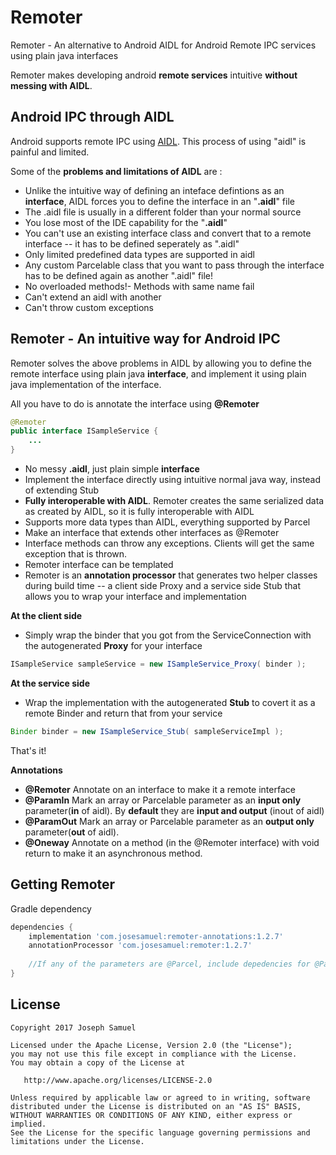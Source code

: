 # Remoter

Remoter  - An alternative to Android AIDL for Android Remote IPC services using plain java interfaces

Remoter makes developing android **remote services** intuitive **without messing with AIDL**.

## Android IPC through AIDL

Android supports remote IPC using [AIDL](https://developer.android.com/guide/components/aidl.html). This process of using "aidl" is painful and limited.

Some of the **problems and limitations of AIDL** are : 

* Unlike the intuitive way of defining an inteface defintions as an **interface**, AIDL forces you to define the interface in an "**.aidl**" file
* The .aidl file is usually in a different folder than your normal source
* You lose most of the IDE capability for the "**.aidl**" 
* You can't use an existing interface class and convert that to a remote interface -- it has to be defined seperately as ".aidl"
* Only limited predefined data types are supported in aidl
* Any custom Parcelable class that you want to pass through the interface has to be defined again as another ".aidl" file!
* No overloaded methods!- Methods with same name fail
* Can't extend an aidl with another
* Can't throw custom exceptions

## Remoter - An intuitive way for Android IPC

Remoter solves the above problems in AIDL by allowing you to define the remote interface using plain java **interface**, and implement it using plain java implementation of the interface.

All you have to do is annotate the interface using **@Remoter**


```java
@Remoter
public interface ISampleService {
    ...
}

```

* No messy **.aidl**, just plain simple **interface**
* Implement the interface directly using intuitive normal java way, instead of extending Stub
* **Fully interoperable with AIDL**. Remoter creates the same serialized data as created by AIDL, so it is fully interoperable with AIDL
* Supports more data types than AIDL, everything supported by Parcel
* Make an interface that extends other interfaces as @Remoter
* Interface methods can throw any exceptions. Clients will get the same exception that is thrown.
* Remoter interface can be templated
* Remoter is an **annotation processor** that generates two helper classes during build time -- a client side Proxy and a service side Stub that allows you to wrap your interface and implementation


**At the client side**

* Simply wrap the binder that you got from the ServiceConnection with the autogenerated **Proxy** for your interface

```java
ISampleService sampleService = new ISampleService_Proxy( binder );

```

**At the service side**

* Wrap the implementation with the autogenerated **Stub** to covert it as a remote Binder and return that from your service

```java
Binder binder = new ISampleService_Stub( sampleServiceImpl );

```

That's it! 


**Annotations**

* **@Remoter** Annotate on an interface to make it a remote interface
* **@ParamIn** Mark an array or Parcelable parameter as an **input only** parameter(**in** of aidl). By **default** they are **input and output** (inout of aidl)
* **@ParamOut** Mark an array or Parcelable parameter as an **output only** parameter(**out** of aidl).
* **@Oneway** Annotate on a method (in the @Remoter interface) with void return to make it an asynchronous method. 



Getting Remoter
--------

Gradle dependency

```groovy
dependencies {
    implementation 'com.josesamuel:remoter-annotations:1.2.7'
    annotationProcessor 'com.josesamuel:remoter:1.2.7'
    
    //If any of the parameters are @Parcel, include depedencies for @Parcel
}
```


License
-------

    Copyright 2017 Joseph Samuel

    Licensed under the Apache License, Version 2.0 (the "License");
    you may not use this file except in compliance with the License.
    You may obtain a copy of the License at

       http://www.apache.org/licenses/LICENSE-2.0

    Unless required by applicable law or agreed to in writing, software
    distributed under the License is distributed on an "AS IS" BASIS,
    WITHOUT WARRANTIES OR CONDITIONS OF ANY KIND, either express or implied.
    See the License for the specific language governing permissions and
    limitations under the License.


